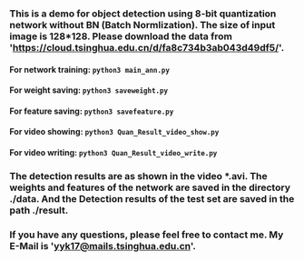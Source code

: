 ### This is a demo for object detection using 8-bit quantization network without BN (Batch Normlization). The size of input image is 128*128. Please download the data from 'https://cloud.tsinghua.edu.cn/d/fa8c734b3ab043d49df5/'.  


#### For network training: ```python3 main_ann.py```

#### For weight saving: ```python3 saveweight.py```

#### For feature saving: ```python3 savefeature.py```

#### For video showing: ```python3 Quan_Result_video_show.py```

#### For video writing: ```python3 Quan_Result_video_write.py```

### The detection results are as shown in the video *.avi. The weights and features of the network are saved in the directory ./data. And the Detection results of the test set are saved in the path ./result.

### If you have any questions, please feel free to contact me. My E-Mail is 'yyk17@mails.tsinghua.edu.cn'. 
